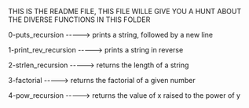 THIS IS THE README FILE, THIS FILE WILLE GIVE YOU A HUNT ABOUT
THE DIVERSE FUNCTIONS IN THIS FOLDER

0-puts_recursion -----> prints a string, followed by a new line

1-print_rev_recursion -----> prints a string in reverse

2-strlen_recursion -----> returns the length of a string

3-factorial -----> returns the factorial of a given number

4-pow_recursion -----> returns the value of x raised to the power of y


